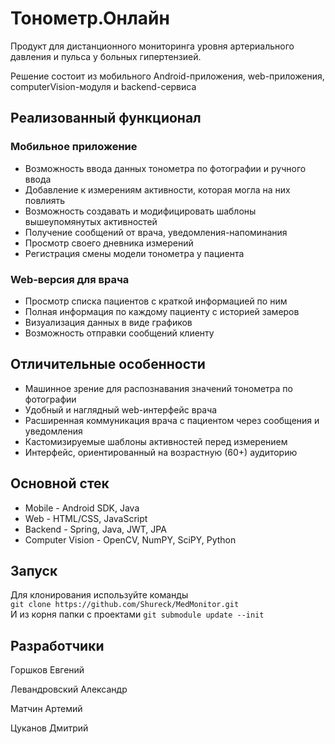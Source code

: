 # Тонометр.Онлайн
Продукт для дистанционного мониторинга уровня артериального давления и пульса у больных гипертензией.

Решение состоит из мобильного Android-приложения, web-приложения, computerVision-модуля и backend-сервиса

## Реализованный функционал
### Мобильное приложение
* Возможность ввода данных тонометра по фотографии и ручного ввода
* Добавление к измерениям активности, которая могла на них повлиять
* Возможность создавать и модифицировать шаблоны вышеупомянутых активностей
* Получение сообщений от врача, уведомления-напоминания
* Просмотр своего дневника измерений
* Регистрация смены модели тонометра у пациента

### Web-версия для врача
* Просмотр списка пациентов с краткой информацией по ним
* Полная информация по каждому пациенту с историей замеров
* Визуализация данных в виде графиков
* Возможность отправки сообщений клиенту

## Отличительные особенности
* Машинное зрение для распознавания значений тонометра по фотографии
* Удобный и наглядный web-интерфейс врача
* Расширенная коммуникация врача с пациентом через сообщения и уведомления
* Кастомизируемые шаблоны активностей перед измерением
* Интерфейс, ориентированный на возрастную (60+) аудиторию

## Основной стек
* Mobile - Android SDK, Java
* Web - HTML/CSS, JavaScript
* Backend - Spring, Java, JWT, JPA
* Computer Vision - OpenCV, NumPY, SciPY, Python

## Запуск
Для клонирования используйте команды  
`git clone https://github.com/Shureck/MedMonitor.git`  
И из корня папки с проектами
`git submodule update --init`

## Разработчики
Горшков Евгений

Левандровский Александр

Матчин Артемий

Цуканов Дмитрий
